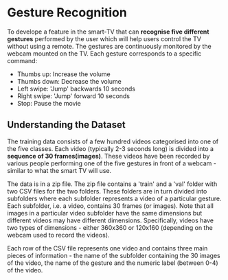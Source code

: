 
# Gesture Recognition

To develope a feature in the smart-TV that can **recognise five different gestures** performed by the user which will help users control the TV without using a remote. The gestures are continuously monitored by the webcam mounted on the TV. Each gesture corresponds to a specific command:

-   Thumbs up: Increase the volume
-   Thumbs down: Decrease the volume
-   Left swipe: 'Jump' backwards 10 seconds
-   Right swipe: 'Jump' forward 10 seconds
-   Stop: Pause the movie

## **Understanding the Dataset**

The training data consists of a few hundred videos categorised into one of the five classes. Each video (typically 2-3 seconds long) is divided into a **sequence of 30 frames(images)**. These videos have been recorded by various people performing one of the five gestures in front of a webcam - similar to what the smart TV will use.

The data is in a zip file. The zip file contains a 'train' and a 'val' folder with two CSV files for the two folders. These folders are in turn divided into subfolders where each subfolder represents a video of a particular gesture. Each subfolder, i.e. a video, contains 30 frames (or images). Note that all images in a particular video subfolder have the same dimensions but different videos may have different dimensions. Specifically, videos have two types of dimensions - either 360x360 or 120x160 (depending on the webcam used to record the videos).

Each row of the CSV file represents one video and contains three main pieces of information - the name of the subfolder containing the 30 images of the video, the name of the gesture and the numeric label (between 0-4) of the video.
